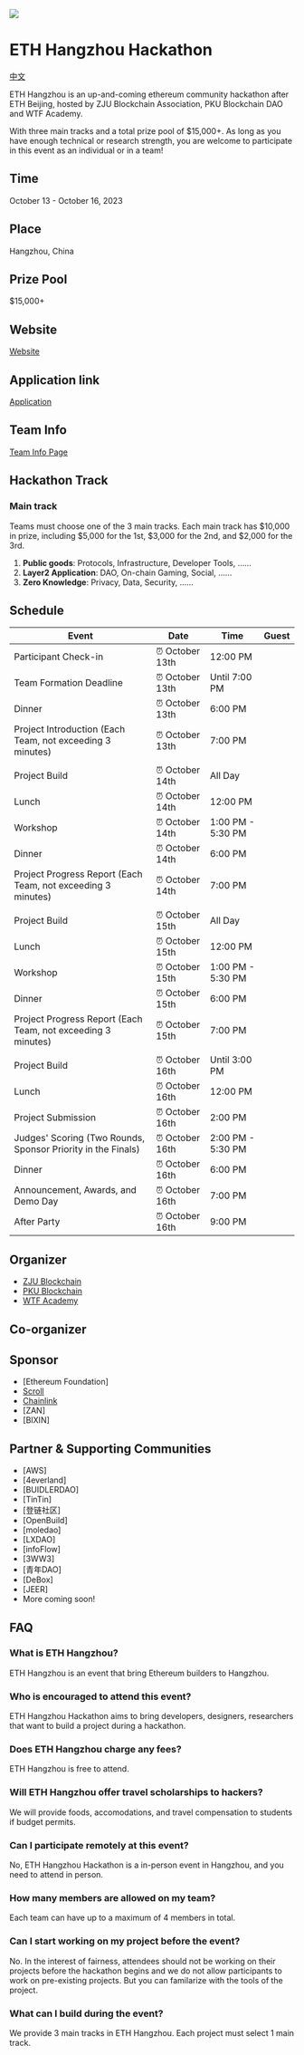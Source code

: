 ![](./img/banner.png)
# ETH Hangzhou Hackathon
[中文](./README-cn.md)

ETH Hangzhou is an up-and-coming ethereum community hackathon after ETH Beijing, hosted by ZJU Blockchain Association, PKU Blockchain DAO and WTF Academy.

With three main tracks and a total prize pool of $15,000+. As long as you have enough technical or research strength, you are welcome to participate in this event as an individual or in a team!
## Time
October 13 - October 16, 2023

## Place
Hangzhou, China

## Prize Pool

$15,000+

## Website

[Website](https://www.ethhangzhou.xyz)

## Application link

[Application](https://docs.google.com/forms/d/e/1FAIpQLSeqm45uEfWECqmNWErGSDR0QHFnhKPdiQyyJyrteroOhvVzrQ/viewform) 

## Team Info

[Team Info Page](https://github.com/eth-hangzhou/ETHHangzhou/blob/main/team-info.md)

## Hackathon Track
### Main track

Teams must choose one of the 3 main tracks. Each main track has $10,000 in prize, including $5,000 for the 1st, $3,000 for the 2nd, and $2,000 for the 3rd.

1. **Public goods**: Protocols, Infrastructure, Developer Tools, ……
2. **Layer2 Application**: DAO, On-chain Gaming, Social, ……
3. **Zero Knowledge**: Privacy, Data, Security, ……


## Schedule

| Event                               | Date            | Time           | Guest                            |
| ----------------------------------- | --------------- | ---------------| --------------------------------- |
| Participant Check-in                | ⏰ October 13th | 12:00 PM       |                                  |
| Team Formation Deadline             | ⏰ October 13th | Until 7:00 PM  |                                  |
| Dinner                              | ⏰ October 13th | 6:00 PM        |                                  |
| Project Introduction (Each Team, not exceeding 3 minutes) | ⏰ October 13th | 7:00 PM | |
|                                     |                 |                |                                  |
| Project Build                       | ⏰ October 14th | All Day        |                                  |
| Lunch                               | ⏰ October 14th | 12:00 PM       |                                  |
| Workshop                            | ⏰ October 14th | 1:00 PM - 5:30 PM |  |
| Dinner                              | ⏰ October 14th | 6:00 PM        |                                  |
| Project Progress Report (Each Team, not exceeding 3 minutes) | ⏰ October 14th | 7:00 PM | |
|                                     |                 |                |                                  |
| Project Build                       | ⏰ October 15th | All Day        |                                  |
| Lunch                               | ⏰ October 15th | 12:00 PM       |                                  |
| Workshop                            | ⏰ October 15th | 1:00 PM - 5:30 PM |  |
| Dinner                              | ⏰ October 15th | 6:00 PM        |                                  |
| Project Progress Report (Each Team, not exceeding 3 minutes) | ⏰ October 15th | 7:00 PM | |
|                                     |                 |                |                                  |
| Project Build                       | ⏰ October 16th | Until 3:00 PM  |                                  |
| Lunch                               | ⏰ October 16th | 12:00 PM       |                                  |
| Project Submission                  | ⏰ October 16th | 2:00 PM        |                                  |
| Judges' Scoring (Two Rounds, Sponsor Priority in the Finals) | ⏰ October 16th | 2:00 PM - 5:30 PM |  |
| Dinner                              | ⏰ October 16th | 6:00 PM        |                                  |
| Announcement, Awards, and Demo Day  | ⏰ October 16th | 7:00 PM        |                                  |
| After Party                         | ⏰ October 16th | 9:00 PM        |                                  |


## Organizer 

- [ZJU Blockchain](https://twitter.com/ZJUBCA)
- [PKU Blockchain](https://twitter.com/PKUBlockchain)
- [WTF Academy](https://twitter.com/WTFAcademy_)

## Co-organizer


## Sponsor
- [Ethereum Foundation]
- [Scroll](https://twitter.com/Scroll_ZKP)
- [Chainlink](https://twitter.com/chainlink)
- [ZAN]
- [BIXIN]

## Partner & Supporting Communities
- [AWS]
- [4everland]
- [BUIDLERDAO]
- [TinTin]
- [登链社区]
- [OpenBuild]
- [moledao]
- [LXDAO]
- [infoFlow]
- [3WW3]
- [青年DAO]
- [DeBox]
- [JEER]
- More coming soon!

## FAQ

### What is ETH Hangzhou?

ETH Hangzhou is an event that bring Ethereum builders to Hangzhou.

### Who is encouraged to attend this event?

ETH Hangzhou Hackathon aims to bring developers, designers, researchers that want to build a project during a hackathon.

### Does ETH Hangzhou charge any fees?

ETH Hangzhou is free to attend.

### Will ETH Hangzhou offer travel scholarships to hackers?

We will provide foods, accomodations, and travel compensation to students if budget permits.

### Can I participate remotely at this event?

No, ETH Hangzhou Hackathon is a in-person event in Hangzhou, and you need to attend in person.

### How many members are allowed on my team?

Each team can have up to a maximum of 4 members in total.

### Can I start working on my project before the event?

No. In the interest of fairness, attendees should not be working on their projects before the hackathon begins and we do not allow participants to work on pre-existing projects. But you can familarize with the tools of the project.

### What can I build during the event?

We provide 3 main tracks in ETH Hangzhou. Each project must select 1 main track.

